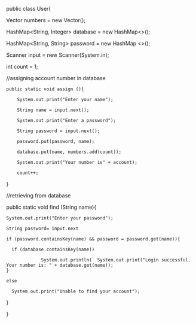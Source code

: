 
public class User{

  Vector <Integer> numbers = new Vector();

  HashMap<String, Integer> database = new HashMap<>();

  HashMap<String, String> password = new HashMap <>();

  Scanner input = new Scanner(System.in);

  int count = 1;

  //assigning account number in database

    public static void assign (){

        System.out.print("Enter your name");

        String name = input.next();

        System.out.print("Enter a password");

        String password = input.next();

        password.put(password, name);

        database.put(name, numbers.add(count));

        System.out.print("Your number is" + account);

        count++;
  }

  //retrieving from database

  public static void find (String name){

    System.out.print("Enter your password");

    String password= input.next

    if (password.containsKey(name) && password = password.get(name)){

      if (database.containsKey(name))

                 System.out.println(  System.out.print("Login successful. Your number is: " + database.get(name));
    }

    else

      System.out.print("Unable to find your account");

  }


}
